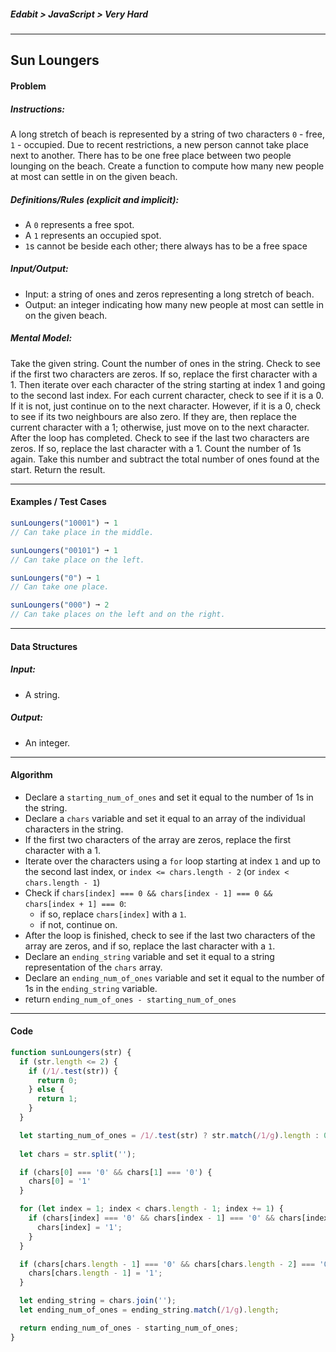 ##### Edabit > JavaScript > Very Hard

---

## Sun Loungers

#### Problem

##### Instructions:

A long stretch of beach is represented by a string of two characters `0` - free, `1` - occupied. Due to recent restrictions, a new person cannot take place next to another. There has to be one free place between two people lounging on the beach. Create a function to compute how many new people at most can settle in on the given beach.

##### Definitions/Rules (explicit and implicit):

* A `0` represents a free spot.
* A `1` represents an occupied spot.
* `1`s cannot be beside each other; there always has to be a free space

##### Input/Output:

* Input: a string of ones and zeros representing a long stretch of beach.
* Output: an integer indicating how many new people at most can settle in on the given beach.

##### Mental Model:

Take the given string. Count the number of ones in the string. Check to see if the first two characters are zeros. If so, replace the first character with a 1. Then iterate over each character of the string starting at index 1 and going to the second last index. For each current character, check to see if it is a 0. If it is not, just continue on to the next character. However, if it is a 0, check to see if its two neighbours are also zero. If they are, then replace the current character with a 1; otherwise, just move on to the next character. After the loop has completed. Check to see if the last two characters are zeros. If so, replace the last character with a 1. Count the number of 1s again. Take this number and subtract the total number of ones found at the start. Return the result.

---

#### Examples / Test Cases

```javascript
sunLoungers("10001") ➞ 1
// Can take place in the middle.

sunLoungers("00101") ➞ 1
// Can take place on the left.

sunLoungers("0") ➞ 1
// Can take one place.

sunLoungers("000") ➞ 2
// Can take places on the left and on the right.
```

---

#### Data Structures

##### Input:

* A string.

##### Output:

* An integer.

---

#### Algorithm

* Declare a `starting_num_of_ones` and set it equal to the number of 1s in the string.
* Declare a `chars` variable and set it equal to an array of the individual characters in the string.
* If the first two characters of the array are zeros, replace the first character with a 1.
* Iterate over the characters using a `for` loop starting at index `1` and up to the second last index, or `index <= chars.length - 2` (or `index < chars.length - 1`)
* Check if `chars[index] === 0 && chars[index - 1] === 0 && chars[index + 1] === 0`:
  * if so, replace `chars[index]` with a `1`.
  * if not, continue on.
* After the loop is finished, check to see if the last two characters of the array are zeros, and if so, replace the last character with a `1`.
* Declare an `ending_string` variable and set it equal to a string representation of the `chars` array.
* Declare an `ending_num_of_ones` variable and set it equal to the number of 1s in the `ending_string` variable.
* return `ending_num_of_ones - starting_num_of_ones`

---

#### Code

```javascript
function sunLoungers(str) {
  if (str.length <= 2) {
    if (/1/.test(str)) {
      return 0;
    } else {
      return 1;
    }
  }

  let starting_num_of_ones = /1/.test(str) ? str.match(/1/g).length : 0;
  
  let chars = str.split('');

  if (chars[0] === '0' && chars[1] === '0') {
    chars[0] = '1'
  }

  for (let index = 1; index < chars.length - 1; index += 1) {
    if (chars[index] === '0' && chars[index - 1] === '0' && chars[index + 1] === '0') {
      chars[index] = '1';
    }
  }

  if (chars[chars.length - 1] === '0' && chars[chars.length - 2] === '0') {
    chars[chars.length - 1] = '1';
  }

  let ending_string = chars.join('');
  let ending_num_of_ones = ending_string.match(/1/g).length;

  return ending_num_of_ones - starting_num_of_ones;
}
```

